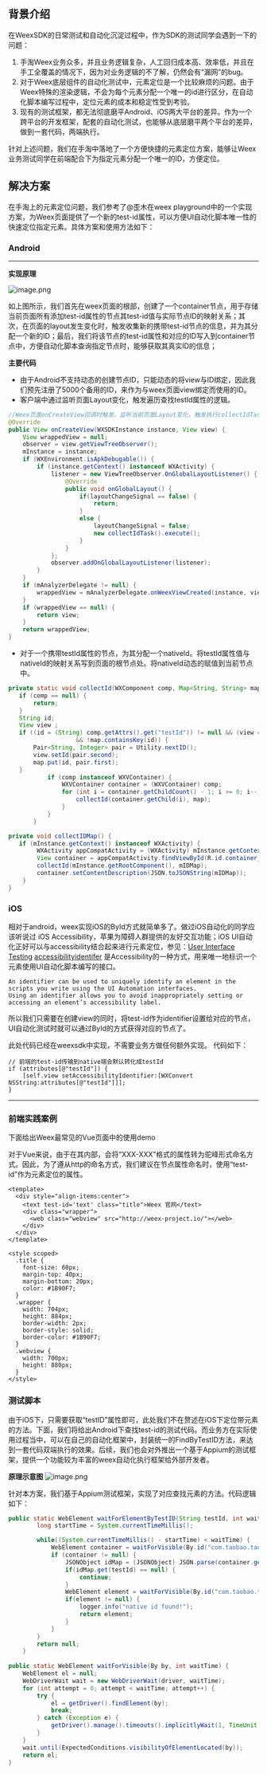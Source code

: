 ## 背景介绍
在WeexSDK的日常测试和自动化沉淀过程中，作为SDK的测试同学会遇到一下的问题：
1. 手淘Weex业务众多，并且业务逻辑复杂，人工回归成本高、效率低，并且在手工全覆盖的情况下，因为对业务逻辑的不了解，仍然会有“漏网”的bug。
2. 对于Weex底层组件的自动化测试中，元素定位是一个比较麻烦的问题。由于Weex特殊的渲染逻辑，不会为每个元素分配一个唯一的id进行区分，在自动化脚本编写过程中，定位元素的成本和稳定性受到考验。
3. 现有的测试框架，都无法彻底磨平Android、iOS两大平台的差异。作为一个跨平台的开发框架，配套的自动化测试，也能够从底层磨平两个平台的差异，做到一套代码，两端执行。

针对上述问题，我们在手淘中落地了一个方便快捷的元素定位方案，能够让Weex业务测试同学在前端配合下为指定元素分配一个唯一的ID，方便定位。
## 解决方案
在手淘上的元素定位问题，我们参考了@歪木在weex playground中的一个实现方案，为Weex页面提供了一个新的test-id属性，可以方便UI自动化脚本唯一性的快速定位指定元素。具体方案和使用方法如下：
### Android
---
**实现原理**

![image.png](https://cdn.yuque.com/lark/0/2018/png/34622/1531211875576-24be9339-cb25-41fc-8b4c-26d74aaf1ddd.png)

如上图所示，我们首先在weex页面的根部，创建了一个container节点，用于存储当前页面所有添加test-id属性的节点其test-id值与实际节点ID的映射关系；其次，在页面的layout发生变化时，触发收集新的携带test-id节点的信息，并为其分配一个新的ID；最后，我们将该节点的test-id属性和对应的ID写入到container节点中，方便自动化脚本查询指定节点时，能够获取其真实ID的信息；

**主要代码**
- 由于Android不支持动态的创建节点ID，只能动态的将view与ID绑定，因此我们预先注册了5000个备用的ID，来作为与weex页面view绑定而使用的ID。
- 客户端中通过监听页面Layout变化，触发遍历查找testId属性的逻辑。
```java
//Weex页面onCreateView回调时触发，监听当前页面Layout变化，触发执行collectIdTask()
@Override
public View onCreateView(WXSDKInstance instance, View view) {
    View wrappedView = null;
    observer = view.getViewTreeObserver();
    mInstance = instance;
    if (WXEnvironment.isApkDebugable()) {
        if (instance.getContext() instanceof WXActivity) {
            listener = new ViewTreeObserver.OnGlobalLayoutListener() {
                @Override
                public void onGlobalLayout() {
                    if(layoutChangeSignal == false) {
                        return;
                    }
                    else {
                        layoutChangeSignal = false;
                        new collectIdTask().execute();
                    }
                }
            };
            observer.addOnGlobalLayoutListener(listener);
        }
    }
    if (mAnalyzerDelegate != null) {
        wrappedView = mAnalyzerDelegate.onWeexViewCreated(instance, view);
    }
    if (wrappedView == null) {
        return view;
    }
    return wrappedView;
}
 ```    
 - 对于一个携带testId属性的节点，为其分配一个nativeId。将testId属性值与nativeId的映射关系写到页面的根节点处。将nativeId动态的赋值到当前节点中。
 ```java
 private static void collectId(WXComponent comp, Map<String, String> map) {
    if (comp == null) {
        return;
    }
    String id;
    View view ;
    if ((id = (String) comp.getAttrs().get("testId")) != null && (view = comp.getHostView()) != null
                    && !map.containsKey(id)) {
        Pair<String, Integer> pair = Utility.nextID();
        view.setId(pair.second);
        map.put(id, pair.first);
    }
            if (comp instanceof WXVContainer) {
                WXVContainer container = (WXVContainer) comp;
                for (int i = container.getChildCount() - 1; i >= 0; i--) {
                    collectId(container.getChild(i), map);
                }
            }
        }

private void collectIDMap() {
    if (mInstance.getContext() instanceof WXActivity) {
         WXActivity appCompatActivity = (WXActivity) mInstance.getContext();
         View container = appCompatActivity.findViewById(R.id.container_test_id);
	     collectId(mInstance.getRootComponent(), mIDMap);
         container.setContentDescription(JSON.toJSONString(mIDMap));
     }
 }
 ```

### iOS
相对于android，weex实现iOS的ById方式就简单多了。做过iOS自动化的同学应该听说过 iOS Accessibility，苹果为障碍人群提供的友好交互功能；iOS UI自动化正好可以与accessibility结合起来进行元素定位，参见：[User Interface Testing](https://developer.apple.com/library/content/documentation/DeveloperTools/Conceptual/testing_with_xcode/chapters/09-ui_testing.html)
[accessibilityidentifer](https://developer.apple.com/documentation/uikit/uiaccessibilityidentification) 是Accessibility的一种方式，用来唯一地标识一个元素使用UI自动化脚本编写的接口。
```
An identifier can be used to uniquely identify an element in the scripts you write using the UI Automation interfaces. 
Using an identifier allows you to avoid inappropriately setting or accessing an element’s accessibility label.
```
所以我们只需要在创建view的同时，将test-id作为identifier设置给对应的节点，UI自动化测试时就可以通过ById的方式获得对应的节点了。

此处代码已经在weexsdk中实现，不需要业务方做任何额外实现。
代码如下：
```
// 前端的test-id传输到native端会默认转化成testId
if (attributes[@"testId"]) {
    [self.view setAccessibilityIdentifier:[WXConvert NSString:attributes[@"testId"]]];
}
```
 
 ---
### 前端实践案例
下面给出Weex最常见的Vue页面中的使用demo

对于Vue来说，由于在其内部，会将“XXX-XXX”格式的属性转为驼峰形式命名方式。因此，为了遵从http的命名方式，我们建议在节点属性命名时，使用“test-id”作为元素定位的属性。
```
<template>
  <div style="align-items:center">
    <text test-id='text' class="title">Weex 官网</text>
    <div class="wrapper">
      <web class="webview" src="http://weex-project.io/"></web>
    </div>
  </div>
</template>

<style scoped>
  .title {
    font-size: 60px;
    margin-top: 40px;
    margin-bottom: 20px;
    color: #1B90F7;
  }
  .wrapper {
    width: 704px;
    height: 884px;
    border-width: 2px;
    border-style: solid;
    border-color: #1B90F7;
  }
  .webview {
    width: 700px;
    height: 880px;
  }
</style>
```

### 测试脚本
由于iOS下，只需要获取“testID”属性即可，此处我们不在赘述在iOS下定位带元素的方法。下面，我们将给出Android下查找test-id的测试代码。而业务方在实际使用过程当中，可以在自己的自动化框架中，封装统一的FindByTestID方法，来达到一套代码双端执行的效果。后续，我们也会对外推出一个基于Appium的测试框架，提供一个功能较为丰富的weex自动化执行框架给外部开发者。

**原理示意图**
![image.png](https://cdn.yuque.com/lark/0/2018/png/34622/1531211945217-fe2a8501-dfd8-4372-a3e5-b5007e5bced2.png)

针对本方案，我们基于Appium测试框架，实现了对应查找元素的方法。代码逻辑如下：
```java
public static WebElement waitForElementByTestID(String testId, int waitTime) {
        long startTime = System.currentTimeMillis();

        while((System.currentTimeMillis() - startTime) < waitTime) {
            WebElement container = waitForVisible(By.id("com.taobao.taobao:id/container_test_id"), 5000);
            if (container != null) {
                JSONObject idMap = (JSONObject) JSON.parse(container.getAttribute("name"));
                if(idMap.get(testId) == null) {
                    continue;
                }
                WebElement element = waitForVisible(By.id("com.taobao.taobao:id/" + idMap.get(testId)), 3000);
                if(element != null) {
                    logger.info("native id found!");
                    return element;
                }
            }
        }
        return null;
    }
    
public static WebElement waitForVisible(By by, int waitTime) {
    WebElement el = null;
    WebDriverWait wait = new WebDriverWait(driver, waitTime);
    for (int attempt = 0; attempt < waitTime; attempt++) {
        try {
            el = getDriver().findElement(by);
            break;
        } catch (Exception e) {
            getDriver().manage().timeouts().implicitlyWait(1, TimeUnit.SECONDS);
        }
    }
    wait.until(ExpectedConditions.visibilityOfElementLocated(by));
    return el;
}
```
